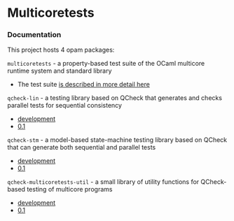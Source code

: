 # Multicoretests

### Documentation

This project hosts 4 opam packages:

`multicoretests` - a property-based test suite of the OCaml multicore
runtime system and standard library
 - The test suite [is described in more detail here](https://github.com/jmid/multicoretests/blob/main/src/README.md)

`qcheck-lin` - a testing library based on QCheck that generates and
checks parallel tests for sequential consistency
 - [development](dev/qcheck-lin)
 - [0.1](dev/qcheck-lin)

`qcheck-stm` - a model-based state-machine testing library based on
QCheck that can generate both sequential and parallel tests
 - [development](dev/qcheck-stm)
 - [0.1](dev/qcheck-stm)

`qcheck-multicoretests-util` - a small library of utility functions
for QCheck-based testing of multicore programs
 - [development](dev/qcheck-multicoretests-util)
 - [0.1](dev/qcheck-multicoretests-util)

